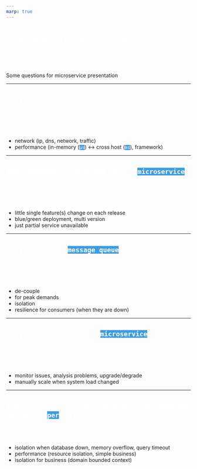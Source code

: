 ```yaml
---
marp: true
---
```

<style>
section {
  background-color: black;
  color: white;
}
a {
  color: #3e9ce0;
}
h1, h2 {
  color: white;
  padding-bottom: 50px;
}
code {
  background-color: #3e9ce0;
  color: white;
}
code span {
  color: black;
}
blockquote {
  color: rgba(192, 192, 192, 1);
}
</style>


# Questions for microservice

Some questions for microservice presentation

---

## Why integration over the network is a challenge ?

* network (ip, dns, network, traffic)
* performance (in-memory (`μs`) <-> cross host (`ms`), framework)

---


## Why releases become less risky in `microservice` ?

* little single feature(s) change on each release
* blue/green deployment, multi version
* just partial service unavailable

---

## Why we use the `message queue` (MQ, async message) in cloud application ?

* de-couple
* for peak demands
* isolation
* resilience for consumers (when they are down)

---

## Why the observability of `microservice` is so important ?

* monitor issues, analysis problems, upgrade/degrade
* manually scale when system load changed

--- 

## Why the ATO office recommends using separate databases `per` service ?

* isolation when database down, memory overflow, query timeout
* performance (resource isolation, simple business)
* isolation for business (domain bounded context)